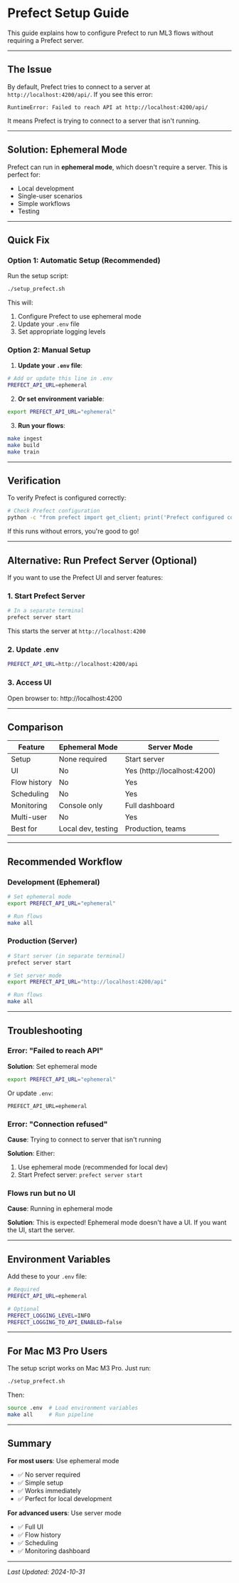 # Prefect Setup Guide

This guide explains how to configure Prefect to run ML3 flows without requiring a Prefect server.

---

## The Issue

By default, Prefect tries to connect to a server at `http://localhost:4200/api/`. If you see this error:

```
RuntimeError: Failed to reach API at http://localhost:4200/api/
```

It means Prefect is trying to connect to a server that isn't running.

---

## Solution: Ephemeral Mode

Prefect can run in **ephemeral mode**, which doesn't require a server. This is perfect for:
- Local development
- Single-user scenarios
- Simple workflows
- Testing

---

## Quick Fix

### Option 1: Automatic Setup (Recommended)

Run the setup script:

```bash
./setup_prefect.sh
```

This will:
1. Configure Prefect to use ephemeral mode
2. Update your `.env` file
3. Set appropriate logging levels

### Option 2: Manual Setup

1. **Update your `.env` file**:

```bash
# Add or update this line in .env
PREFECT_API_URL=ephemeral
```

2. **Or set environment variable**:

```bash
export PREFECT_API_URL="ephemeral"
```

3. **Run your flows**:

```bash
make ingest
make build
make train
```

---

## Verification

To verify Prefect is configured correctly:

```bash
# Check Prefect configuration
python -c "from prefect import get_client; print('Prefect configured correctly!')"
```

If this runs without errors, you're good to go!

---

## Alternative: Run Prefect Server (Optional)

If you want to use the Prefect UI and server features:

### 1. Start Prefect Server

```bash
# In a separate terminal
prefect server start
```

This starts the server at `http://localhost:4200`

### 2. Update .env

```bash
PREFECT_API_URL=http://localhost:4200/api
```

### 3. Access UI

Open browser to: http://localhost:4200

---

## Comparison

| Feature | Ephemeral Mode | Server Mode |
|---------|----------------|-------------|
| Setup | None required | Start server |
| UI | No | Yes (http://localhost:4200) |
| Flow history | No | Yes |
| Scheduling | No | Yes |
| Monitoring | Console only | Full dashboard |
| Multi-user | No | Yes |
| Best for | Local dev, testing | Production, teams |

---

## Recommended Workflow

### Development (Ephemeral)

```bash
# Set ephemeral mode
export PREFECT_API_URL="ephemeral"

# Run flows
make all
```

### Production (Server)

```bash
# Start server (in separate terminal)
prefect server start

# Set server mode
export PREFECT_API_URL="http://localhost:4200/api"

# Run flows
make all
```

---

## Troubleshooting

### Error: "Failed to reach API"

**Solution**: Set ephemeral mode

```bash
export PREFECT_API_URL="ephemeral"
```

Or update `.env`:
```
PREFECT_API_URL=ephemeral
```

### Error: "Connection refused"

**Cause**: Trying to connect to server that isn't running

**Solution**: Either:
1. Use ephemeral mode (recommended for local dev)
2. Start Prefect server: `prefect server start`

### Flows run but no UI

**Cause**: Running in ephemeral mode

**Solution**: This is expected! Ephemeral mode doesn't have a UI. If you want the UI, start the server.

---

## Environment Variables

Add these to your `.env` file:

```bash
# Required
PREFECT_API_URL=ephemeral

# Optional
PREFECT_LOGGING_LEVEL=INFO
PREFECT_LOGGING_TO_API_ENABLED=false
```

---

## For Mac M3 Pro Users

The setup script works on Mac M3 Pro. Just run:

```bash
./setup_prefect.sh
```

Then:

```bash
source .env  # Load environment variables
make all     # Run pipeline
```

---

## Summary

**For most users**: Use ephemeral mode
- ✅ No server required
- ✅ Simple setup
- ✅ Works immediately
- ✅ Perfect for local development

**For advanced users**: Use server mode
- ✅ Full UI
- ✅ Flow history
- ✅ Scheduling
- ✅ Monitoring dashboard

---

*Last Updated: 2024-10-31*
